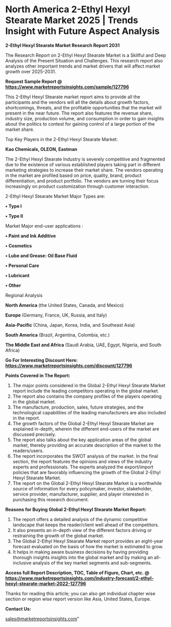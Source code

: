  # North America 2-Ethyl Hexyl Stearate Market 2025 | Trends Insight with Future Aspect Analysis

<strong>2-Ethyl Hexyl Stearate Market Research Report 2031</strong>

The Research Report on 2-Ethyl Hexyl Stearate Market is a Skillful and Deep Analysis of the Present Situation and Challenges. This research report also analyzes other important trends and market drivers that will affect market growth over 2025-2031.

<strong>Request Sample Report @ <a href=https://www.marketreportsinsights.com/sample/127796>https://www.marketreportsinsights.com/sample/127796</a></strong>

This 2-Ethyl Hexyl Stearate market report aims to provide all the participants and the vendors will all the details about growth factors, shortcomings, threats, and the profitable opportunities that the market will present in the near future. The report also features the revenue share, industry size, production volume, and consumption in order to gain insights about the politics to contest for gaining control of a large portion of the market share.

Top Key Players in the 2-Ethyl Hexyl Stearate Market:

<strong>Kao Chemicals, OLEON, Eastman</strong>

The 2-Ethyl Hexyl Stearate Industry is severely competitive and fragmented due to the existence of various established players taking part in different marketing strategies to increase their market share. The vendors operating in the market are profiled based on price, quality, brand, product differentiation, and product portfolio. The vendors are turning their focus increasingly on product customization through customer interaction.

2-Ethyl Hexyl Stearate Market Major Types are:

<strong>• Type I

• Type II</strong>

Market Major end-user applications :

<strong>• Paint and Ink Additive

• Cosmetics

• Lube and Grease: Oil Base Fluid

• Personal Care

• Lubricant

• Other</strong>

Regional Analysis

</u><strong><b>North America</b></strong> (the United States, Canada, and Mexico)

<strong><b>Europe </b></strong>(Germany, France, UK, Russia, and Italy)

<strong><b>Asia-Pacific</b></strong> (China, Japan, Korea, India, and Southeast Asia)

<strong><b>South America</b></strong> (Brazil, Argentina, Colombia, etc.)

<strong><b>The Middle East and Africa</b></strong> (Saudi Arabia, UAE, Egypt, Nigeria, and South Africa)

<strong>Go For Interesting Discount Here: <a href=https://www.marketreportsinsights.com/discount/127796>https://www.marketreportsinsights.com/discount/127796</a></strong>

<strong>Points Covered in The Report:</strong>
<ol>
  <li>The major points considered in the Global 2-Ethyl Hexyl Stearate Market report include the leading competitors operating in the global market.</li>
  <li>The report also contains the company profiles of the players operating in the global market.</li>
  <li>The manufacture, production, sales, future strategies, and the technological capabilities of the leading manufacturers are also included in the report.</li>
  <li>The growth factors of the Global 2-Ethyl Hexyl Stearate Market are explained in-depth, wherein the different end-users of the market are discussed precisely.</li>
  <li>The report also talks about the key application areas of the global market, thereby providing an accurate description of the market to the readers/users.</li>
  <li>The report incorporates the SWOT analysis of the market. In the final section, the report features the opinions and views of the industry experts and professionals. The experts analyzed the export/import policies that are favorably influencing the growth of the Global 2-Ethyl Hexyl Stearate Market.</li>
  <li>The report on the Global 2-Ethyl Hexyl Stearate Market is a worthwhile source of information for every policymaker, investor, stakeholder, service provider, manufacturer, supplier, and player interested in purchasing this research document.</li>
</ol>
<strong>Reasons for Buying Global 2-Ethyl Hexyl Stearate Market Report:</strong>

<ol>
  <li>The report offers a detailed analysis of the dynamic competitive landscape that keeps the reader/client well ahead of the competitors.</li>
  <li>It also presents an in-depth view of the different factors driving or restraining the growth of the global market.</li>
  <li>The Global 2-Ethyl Hexyl Stearate Market report provides an eight-year forecast evaluated on the basis of how the market is estimated to grow.</li>
  <li>It helps in making aware business decisions by having providing thorough insights insights into the global market and by making an all-inclusive analysis of the key market segments and sub-segments.</li>
</ol>
<strong>Access full Report Description, TOC, Table of Figure, Chart, etc. @ <a href=https://www.marketreportsinsights.com/industry-forecast/2-ethyl-hexyl-stearate-market-2022-127796>https://www.marketreportsinsights.com/industry-forecast/2-ethyl-hexyl-stearate-market-2022-127796</a></strong>


Thanks for reading this article; you can also get individual chapter wise section or region wise report version like Asia, United States, Europe.

<strong>Contact Us:</strong>

sales@marketreportsinsights.com"
